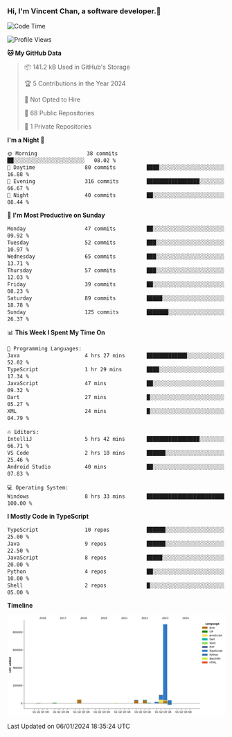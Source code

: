 ### Hi, I'm Vincent Chan, a software developer.👋

<!--
**hkvincent/hkvincent** is a ✨ _special_ ✨ repository because its `README.md` (this file) appears on your GitHub profile.

Here are some ideas to get you started:

- 🔭 I’m currently working on ...
- 🌱 I’m currently learning ...
- 👯 I’m looking to collaborate on ...
- 🤔 I’m looking for help with ...
- 💬 Ask me about ...
- 📫 How to reach me: ...
- 😄 Pronouns: ...
- ⚡ Fun fact: ...
-->
<!--START_SECTION:waka-->
![Code Time](http://img.shields.io/badge/Code%20Time-706%20hrs%204%20mins-blue)

![Profile Views](http://img.shields.io/badge/Profile%20Views-0-blue)

**🐱 My GitHub Data** 

> 📦 141.2 kB Used in GitHub's Storage 
 > 
> 🏆 5 Contributions in the Year 2024
 > 
> 🚫 Not Opted to Hire
 > 
> 📜 68 Public Repositories 
 > 
> 🔑 1 Private Repositories 
 > 
**I'm a Night 🦉** 

```text
🌞 Morning                38 commits          ██░░░░░░░░░░░░░░░░░░░░░░░   08.02 % 
🌆 Daytime                80 commits          ████░░░░░░░░░░░░░░░░░░░░░   16.88 % 
🌃 Evening                316 commits         █████████████████░░░░░░░░   66.67 % 
🌙 Night                  40 commits          ██░░░░░░░░░░░░░░░░░░░░░░░   08.44 % 
```
📅 **I'm Most Productive on Sunday** 

```text
Monday                   47 commits          ██░░░░░░░░░░░░░░░░░░░░░░░   09.92 % 
Tuesday                  52 commits          ███░░░░░░░░░░░░░░░░░░░░░░   10.97 % 
Wednesday                65 commits          ███░░░░░░░░░░░░░░░░░░░░░░   13.71 % 
Thursday                 57 commits          ███░░░░░░░░░░░░░░░░░░░░░░   12.03 % 
Friday                   39 commits          ██░░░░░░░░░░░░░░░░░░░░░░░   08.23 % 
Saturday                 89 commits          █████░░░░░░░░░░░░░░░░░░░░   18.78 % 
Sunday                   125 commits         ███████░░░░░░░░░░░░░░░░░░   26.37 % 
```


📊 **This Week I Spent My Time On** 

```text
💬 Programming Languages: 
Java                     4 hrs 27 mins       █████████████░░░░░░░░░░░░   52.02 % 
TypeScript               1 hr 29 mins        ████░░░░░░░░░░░░░░░░░░░░░   17.34 % 
JavaScript               47 mins             ██░░░░░░░░░░░░░░░░░░░░░░░   09.32 % 
Dart                     27 mins             █░░░░░░░░░░░░░░░░░░░░░░░░   05.27 % 
XML                      24 mins             █░░░░░░░░░░░░░░░░░░░░░░░░   04.79 % 

🔥 Editors: 
IntelliJ                 5 hrs 42 mins       █████████████████░░░░░░░░   66.71 % 
VS Code                  2 hrs 10 mins       ██████░░░░░░░░░░░░░░░░░░░   25.46 % 
Android Studio           40 mins             ██░░░░░░░░░░░░░░░░░░░░░░░   07.83 % 

💻 Operating System: 
Windows                  8 hrs 33 mins       █████████████████████████   100.00 % 
```

**I Mostly Code in TypeScript** 

```text
TypeScript               10 repos            ██████░░░░░░░░░░░░░░░░░░░   25.00 % 
Java                     9 repos             ██████░░░░░░░░░░░░░░░░░░░   22.50 % 
JavaScript               8 repos             █████░░░░░░░░░░░░░░░░░░░░   20.00 % 
Python                   4 repos             ██░░░░░░░░░░░░░░░░░░░░░░░   10.00 % 
Shell                    2 repos             █░░░░░░░░░░░░░░░░░░░░░░░░   05.00 % 
```



**Timeline**

![Lines of Code chart](https://raw.githubusercontent.com/hkvincent/hkvincent/main/assets/bar_graph.png)


 Last Updated on 06/01/2024 18:35:24 UTC
<!--END_SECTION:waka-->
